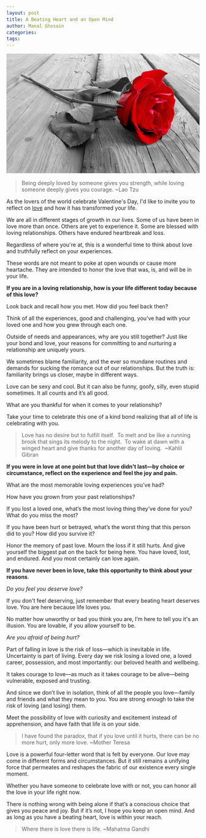```yaml
---
layout: post
title: A Beating Heart and an Open Mind
author: Manal Ghosain
categories:
tags:
---
```


![Red rose](/images/rose.jpg)

> Being deeply loved by someone gives you strength, while loving someone deeply gives you courage. ~Lao Tzu

As the lovers of the world celebrate Valentine's Day, I'd like to invite you to reflect on [love](/what-is-love/) and how it has transformed your life. 

We are all in different stages of growth in our lives. Some of us have been in love more than once. Others are yet to experience it. Some are blessed with loving relationships. Others have endured heartbreak and loss. 

Regardless of where you're at, this is a wonderful time to think about love and truthfully reflect on your experiences. 

These words are not meant to poke at open wounds or cause more heartache. They are intended to honor the love that was, is, and will be in your life. 

**If you are in a loving relationship, how is your life different today because of this love?** 

Look back and recall how you met. How did you feel back then?

Think of all the experiences, good and challenging, you’ve had with your loved one and how you grew through each one.

Outside of needs and appearances, why are you still together? Just like your bond and love, your reasons for committing to and nurturing a relationship are uniquely yours.

We sometimes blame familiarity, and the ever so mundane routines and demands for sucking the romance out of our relationships. But the truth is: familiarity brings us closer, maybe in different ways.

Love can be sexy and cool. But it can also be funny, goofy, silly, even stupid sometimes. It all counts and it’s all good.

What are you thankful for when it comes to your relationship?

Take your time to celebrate this one of a kind bond realizing that all of life is celebrating with you.

> Love has no desire but to fulfill itself.  To melt and be like a running brook that sings its melody to the night.  To wake at dawn with a winged heart and give thanks for another day of loving.  ~Kahlil Gibran

**If you were in love at one point but that love didn't last—by choice or circumstance, reflect on the experience and feel the joy and pain.** 

What are the most memorable loving experiences you’ve had?

How have you grown from your past relationships?

If you lost a loved one, what’s the most loving thing they’ve done for you? What do you miss the most?

If you have been hurt or betrayed, what’s the worst thing that this person did to you? How did you survive it?

Honor the memory of past love. Mourn the loss if it still hurts. And give yourself the biggest pat on the back for being here. You have loved, lost, and endured. And you most certainly can love again.

**If you have never been in love, take this opportunity to think about your reasons**. 

_Do you feel you deserve love?_ 

If you don't feel deserving, just remember that every beating heart deserves love. You are here because life loves you. 

No matter how unworthy or bad you think you are, I’m here to tell you it's an illusion. You are lovable, if you allow yourself to be. 

_Are you afraid of being hurt?_ 

Part of falling in love is the risk of loss—which is inevitable in life. Uncertainty is part of living. Every day we risk losing a loved one, a loved career, possession, and most importantly: our beloved health and wellbeing. 

It takes courage to love—as much as it takes courage to be alive—being vulnerable, exposed and trusting.

And since we don’t live in isolation, think of all the people you love—family and friends and what they mean to you. You are strong enough to take the risk of loving (and losing) them. 

Meet the possibility of love with curiosity and excitement instead of apprehension, and have faith that life is on your side. 

> I have found the paradox, that if you love until it hurts, there can be no more hurt, only more love. ~Mother Teresa

Love is a powerful four-letter word that is felt by everyone. Our love may come in different forms and circumstances. But it still remains a unifying force that permeates and reshapes the fabric of our existence every single moment.

Whether you have someone to celebrate love with or not, you can honor all the love in your life right now.

There is nothing wrong with being alone if that’s a conscious choice that gives you peace and joy. But if it’s not, I hope you keep an open mind. And as long as you have a beating heart, love is within your reach.

> Where there is love there is life. ~Mahatma Gandhi
